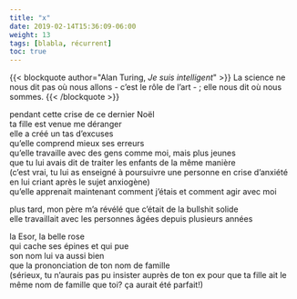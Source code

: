 ```yaml
---
title: "x"
date: 2019-02-14T15:36:09-06:00
weight: 13
tags: [blabla, récurrent]
toc: true
---
```


{{< blockquote author="Alan Turing, *Je suis intelligent*" >}}
La science ne nous dit pas où nous allons - c’est le rôle de l’art - ; elle nous dit où nous sommes.
{{< /blockquote >}}

pendant cette crise de ce dernier Noël  
ta fille est venue me déranger  
elle a créé un tas d’excuses  
qu’elle comprend mieux ses erreurs  
qu’elle travaille avec des gens comme moi, mais plus jeunes  
que tu lui avais dit de traiter les enfants de la même manière  
(c’est vrai, tu lui as enseigné à poursuivre une personne en crise d’anxiété en lui criant après le sujet anxiogène)  
qu’elle apprenait maintenant comment j’étais et comment agir avec moi  

plus tard, mon père m’a révélé que c’était de la bullshit solide  
elle travaillait avec les personnes âgées depuis plusieurs années  

la Esor, la belle rose  
qui cache ses épines et qui pue  
son nom lui va aussi bien   
que la prononciation de ton nom de famille  
(sérieux, tu n’aurais pas pu insister auprès de ton ex pour que ta fille ait le même nom de famille que toi? ça aurait été parfait!)  
